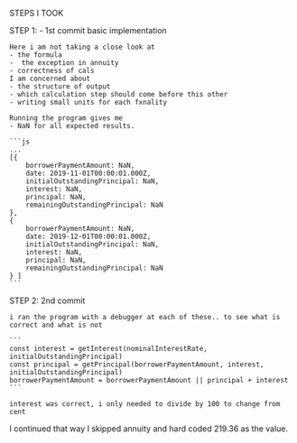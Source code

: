 STEPS I TOOK

STEP 1: - 1st commit
    basic implementation

    Here i am not taking a close look at
    - the formula
    -  the exception in annuity
    - correctness of cals
    I am concerned about
    - the structure of output
    - which calculation step should come before this other
    - writing small units for each fxnality

    Running the program gives me
    - NaN for all expected results.

    ```js
    ...
    [{
        borrowerPaymentAmount: NaN,
        date: 2019-11-01T00:00:01.000Z,
        initialOutstandingPrincipal: NaN,
        interest: NaN,
        principal: NaN,
        remainingOutstandingPrincipal: NaN 
    },
    { 
        borrowerPaymentAmount: NaN,
        date: 2019-12-01T00:00:01.000Z,
        initialOutstandingPrincipal: NaN,
        interest: NaN,
        principal: NaN,
        remainingOutstandingPrincipal: NaN 
    } ]
    ```




STEP 2: 2nd commit

    i ran the program with a debugger at each of these.. to see what is correct and what is not

    ```
    const interest = getInterest(nominalInterestRate, initialOutstandingPrincipal)
    const principal = getPrincipal(borrowerPaymentAmount, interest, initialOutstandingPrincipal)
    borrowerPaymentAmount = borrowerPaymentAmount || principal + interest
    ```

    interest was correct, i only needed to divide by 100 to change from cent
   I continued that way
   I skipped annuity and hard coded  219.36 as the value.

